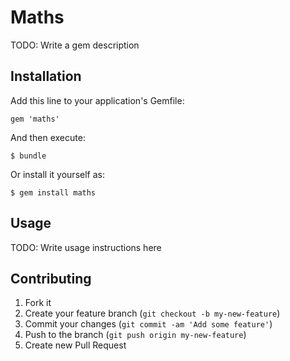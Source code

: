 # Maths

TODO: Write a gem description

## Installation

Add this line to your application's Gemfile:

    gem 'maths'

And then execute:

    $ bundle

Or install it yourself as:

    $ gem install maths

## Usage

TODO: Write usage instructions here

## Contributing

1. Fork it
2. Create your feature branch (`git checkout -b my-new-feature`)
3. Commit your changes (`git commit -am 'Add some feature'`)
4. Push to the branch (`git push origin my-new-feature`)
5. Create new Pull Request
